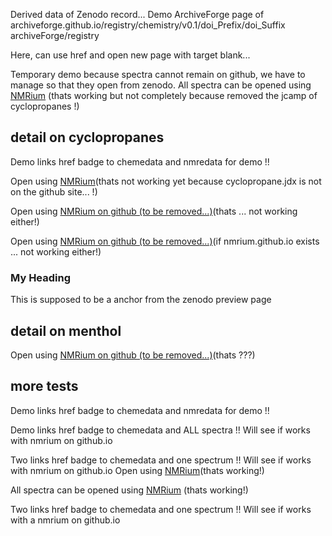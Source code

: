 Derived data of Zenodo record...
Demo ArchiveForge page of archiveforge.github.io/registry/chemistry/v0.1/doi_Prefix/doi_Suffix
archiveForge/registry

Here, can use href and open new page with target blank...

Temporary demo because spectra cannot remain on github, we have to manage so that they open from zenodo. All spectra can be opened using <a href="https://www.nmrium.org/nmrium#?toc=https%3A%2F%2Fchemedata.github.io%2Fcreate-zenodo-archive%2Fdata%2Findex.json" target="_blank">NMRium</a> (thats working but not completely because removed the jcamp of cyclopropanes !)



## detail on cyclopropanes


Demo links href badge to chemedata and nmredata for demo !!
<a href=""><object data="https://img.shields.io/endpoint.svg?url=https://nmredatainitiative.github.io/demoChemedataBadge.json&link=https://chemedata.org&link=https://nmredata.org"></object></a>

 Open using <a href="https://www.nmrium.org/nmrium#?jcamp=https://sandbox.zenodo.org/record/885201/files/cyclopropanes.jdx" target="_blank">NMRium</a>(thats not working yet because cyclopropane.jdx is not on the github site... !)

Open using <a href="https://www.nmrium.org/nmrium#?jcamp=https://create-zenodo-archive.github.io/data/cyclopropanes/1h.jdx" target="_blank">NMRium on github (to be removed...)</a>(thats  ... not working either!)

Open using <a href="https://nmrium.github.io/#?jcamp=https://create-zenodo-archive.github.io/data/cyclopropanes/1h.jdx" target="_blank">NMRium on github (to be removed...)</a>(if nmrium.github.io exists ... not working either!)


### <a id="chemobjectName_hashCodeOfCyclopropane"></a>My Heading ###

This is supposed to be a anchor from the zenodo preview page

## detail on menthol 
Open using <a href="https://www.nmrium.org/nmrium#?jcamp=https://create-zenodo-archive.github.io/data/menthol/1h.jdx" target="_blank">NMRium on github (to be removed...)</a>(thats  ???)

## more tests

Demo links href badge to chemedata and nmredata for demo !!
<a href=""><object data="https://img.shields.io/endpoint.svg?url=https://nmredatainitiative.github.io/demoChemedataBadge.json&link=https://chemedata.org&link=https://nmredata.org"></object></a>


Demo links href badge to chemedata and ALL spectra !!
Will see if works with nmrium on github.io
<a href=""><object data="https://img.shields.io/endpoint.svg?url=https://nmredatainitiative.github.io/demoChemedataBadge.json&link=https://chemedata.org&link=https://www.nmrium.org/nmrium#?toc=https%3A%2F%2Fchemedata.github.io%2Fcreate-zenodo-archive%2Fdata%2Findex.json"></object></a>

Two links href badge to chemedata and one spectrum !!
Will see if works with nmrium on github.io
<a href=""><object data="https://img.shields.io/endpoint.svg?url=https://nmredatainitiative.github.io/demoChemedataBadge.json&link=https://chemedata.org&link=https://www.nmrium.org/nmrium#?jcamp=https://sandbox.zenodo.org/record/885201/files/cyclopropanes.jdx"></object></a> 
 Open using <a href="https://www.nmrium.org/nmrium#?jcamp=https://sandbox.zenodo.org/record/885201/files/cyclopropanes.jdx" target="_blank">NMRium</a>(thats working!)


All spectra can be opened using <a href="https://www.nmrium.org/nmrium#?toc=https%3A%2F%2Fchemedata.github.io%2Fcreate-zenodo-archive%2Fdata%2Findex.json" target="_blank">NMRium</a> (thats working!)



Two links href badge to chemedata and one spectrum !!
Will see if works with a nmrium on github.io
<a href=""><object data="https://img.shields.io/endpoint.svg?url=https://nmredatainitiative.github.io/demoChemedataBadge.json&link=https://chemedata.org&link=https://www.nmrium.org/nmrium#?jcamp=https://sandbox.zenodo.org/record/885201/files/cyclopropanes.jdx"></object></a> 